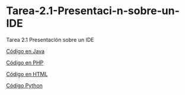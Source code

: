 # Tarea-2.1-Presentaci-n-sobre-un-IDE
Tarea 2.1 Presentación sobre un IDE

[Código en Java](https://github.com/lauracr03/Tarea-2.1-Presentaci-n-sobre-un-IDE/blob/main/HolaMundo.java)

[Código en PHP](https://github.com/iesgrancapitan-eed/tarea-2-1-presentacion-sobre-un-ide-Manuel51O/blob/main/holamundo.php)

[Código en HTML](https://github.com/lauracr03/Tarea-2.1-Presentaci-n-sobre-un-IDE/blob/main/index%20(1).html)

[Código Python](https://github.com/lauracr03/Tarea-2.1-Presentaci-n-sobre-un-IDE/blob/main/HolaMundo.py)
